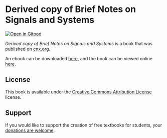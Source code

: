 # Derived copy of Brief Notes on Signals and Systems

[![Open in Gitpod](https://gitpod.io/button/open-in-gitpod.svg)](https://gitpod.io/from-referrer/)

_Derived copy of Brief Notes on Signals and Systems_ is a book that was published on [cnx.org](https://cnx.org/).

An ebook can be downloaded [here](https://github.com/cnx-user-books/cnxbook-derived-copy-of-brief-notes-on-signals-and-systems/releases/latest), and the book can be viewed online [here](https://github.com/cnx-user-books/cnxbook-derived-copy-of-brief-notes-on-signals-and-systems/releases/latest).

## License
This book is available under the [Creative Commons Attribution License](./LICENSE) license.

## Support
If you would like to support the creation of free textbooks for students, your [donations are welcome](https://riceconnect.rice.edu/donation/support-openstax-banner).

